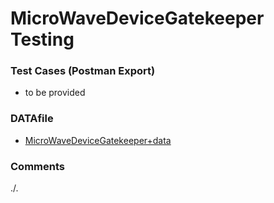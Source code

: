 # MicroWaveDeviceGatekeeper Testing

### Test Cases (Postman Export)
- to be provided

### DATAfile
- [MicroWaveDeviceGatekeeper+data](./MicroWaveDeviceGatekeeper+data.json)

### Comments
./.
